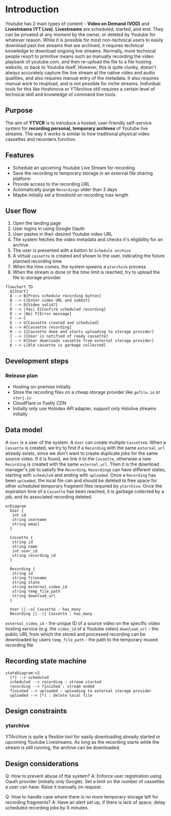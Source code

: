 # Introduction

Youtube has 2 main types of content - **Video on Demand (VOD)** and **Livestreams (YT Live)**. **Livestreams** are scheduled, started, and end. They can be privated at any moment by the owner, or deleted by Youtube for whatever reason. While it is possible for most non-technical users to easily download past live streams that are archived, it requires technical knowledge to download ongoing live streams.
Normally, more technical people resort to primitive means such as manually recording the video playback of youtube.com, and then re-upload the file to a file hosting website, or back to Youtube itself.
However, this is quite clunky, doesn't always accurately capture the live stream at the native video and audio qualities, and also requires manual entry of the metadata. It also requires manual work to reupload, and is not possible for niche streams. Individual tools for this like Hoshinova or YTArchive still requires a certain level of technical skill and knowledge of command line tools.

## Purpose

The aim of **YTVCR** is to introduce a hosted, user-friendly self-service system for **recording personal, temporary archives** of Youtube live streams. The way it works is similar to how traditional physical video cassettes and recorders function.

## Features

- Schedule an upcoming Youtube Live Stream for recording
- Save the recording to temporary storage in an external file sharing platform
- Provide access to the recording URL
- Automatically purge `Recordings` older than 3 days
- Maybe initially set a threshold on recording max length

## User flow

1. Open the landing page
2. User logins in using Google Oauth
3. User pastes in their desired Youtube video URL
4. The system fetches the video metadata and checks it's eligibility for an archive
5. The user is presented with a button to `Schedule archive`
6. A virtual `cassette` is created and shown to the user, indicating the future planned recording time
7. When the time comes, the system spawns a `ytarchive` process
8. When the stream is done or the time limit is reached, try to upload the file to storage provider

```mermaid
flowchart TD
  A[Start]
  A --> B[Press schedule recording button]
  B --> C[Enter video URL and submit]
  C --> D{Video valid?}
  D --> |Yes| E[Confirm scheduled recording]
  D --> |No| F[Error message]
  F --> C
  E --> G[Cassette created and scheduled]
  G --> H[Cassette recording]
  H --> I[Cassette done and starts uploading to storage provider]
  I --> J[User is notified of ready cassette]
  J --> K[User downloads cassette from external storage provider]
  K --> L[Old cassette is garbage collected]
```

## Development steps

### Release plan

- Hosting on-premise initially
- Store the recording files on a cheap storage provider like `gofile.io` or `storj.io`
- CloudFlare or Fastly CDN
- Initially only use Holodex API adapter, support only Hololive streams initially

## Data model

A `User` is a user of the system. A `User` can create multiple `Cassette`s.
When a `Cassette` is created, we try to find if a `Recording` with the same `external_url` already exists, since we don't want to create duplicate jobs for the same source video. If it is found, we link it to the `Cassette`, otherwise a new `Recording` is created with the same `external_url`. Then it is the download manager's job to satisfy the `Recording`.
`Recording`s can have different states, starting with `scheduled` and ending with `uploaded`.
Once a `Recording` has been `uploaded`, the local file can and should be deleted to free space for other scheduled temporary fragment files required by `ytarchive`.
Once the expiration time of a `Cassette` has been reached, it is garbage collected by a job, and its associated recording deleted.

```mermaid
erDiagram
  User {
   int id
   string username
   string email
  }

  Cassette {
   string id
   string name
   int user_id
   string recording_id
  }

  Recording {
   string id
   string filename
   string state
   string external_video_id
   string temp_file_path
   string download_url
  }

  User ||--o{ Cassette : has_many
  Recording ||--|{ Cassette : has_many
```

`external_video_id` - the unique ID of a source video on the specific video hosting service (e.g. the `video_id` of a Youtube video)
`download_url` - the public URL from which the stored and processed recording can be downloaded by users
`temp_file_path` - the path to the temporary muxed recording file

## Recording state machine

```mermaid
stateDiagram-v2
  [*] --> scheduled
  scheduled --> recording : stream started
  recording --> finished : stream ended
  finished --> uploaded : uploading to external storage provider
  uploaded --> [*] : delete local file
```

## Design constraints

### ytarchive

YTArchive is quite a flexible tool for easily downloading already started or upcoming Youtube Livestreams. As long as the recording starts while the stream is still running, the archive can be downloaded.

## Design considerations

Q: How to prevent abuse of the system?
A: Enforce user registration using Oauth provider (initially only Google). Set a limit on the number of cassettes a user can have. Raise it manually on request.

Q: How to handle case where there is no more temporary storage left for recording fragments?
A: Have an alert set up, if there is lack of space, delay scheduled recording jobs by X minutes.
